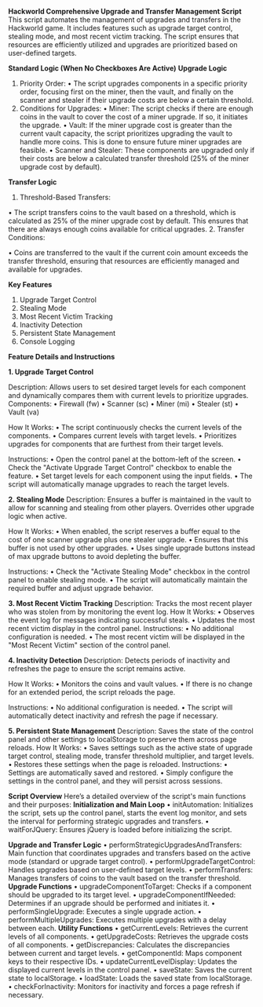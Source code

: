 **Hackworld Comprehensive Upgrade and Transfer Management Script**
This script automates the management of upgrades and transfers in the Hackworld game. It includes features such as upgrade target control, stealing mode, and most recent victim tracking. The script ensures that resources are efficiently utilized and upgrades are prioritized based on user-defined targets.

**Standard Logic (When No Checkboxes Are Active)**
**Upgrade Logic**
1.	Priority Order:
•	The script upgrades components in a specific priority order, focusing first on the miner, then the vault, and finally on the scanner and stealer if their upgrade costs are below a certain threshold.
2.	Conditions for Upgrades:
•	Miner: The script checks if there are enough coins in the vault to cover the cost of a miner upgrade. If so, it initiates the upgrade.
•	Vault: If the miner upgrade cost is greater than the current vault capacity, the script prioritizes upgrading the vault to handle more coins. This is done to ensure future miner upgrades are feasible.
•	Scanner and Stealer: These components are upgraded only if their costs are below a calculated transfer threshold (25% of the miner upgrade cost by default).

**Transfer Logic**
1.	Threshold-Based Transfers:

•	The script transfers coins to the vault based on a threshold, which is calculated as 25% of the miner upgrade cost by default. This ensures that there are always enough coins available for critical upgrades.
2.	Transfer Conditions:

•	Coins are transferred to the vault if the current coin amount exceeds the transfer threshold, ensuring that resources are efficiently managed and available for upgrades.


**Key Features**
1.	Upgrade Target Control
2.	Stealing Mode
3.	Most Recent Victim Tracking
4.	Inactivity Detection
5.	Persistent State Management
6.	Console Logging

**Feature Details and Instructions**

**1. Upgrade Target Control**

Description: Allows users to set desired target levels for each component and dynamically compares them with current levels to prioritize upgrades.
Components:
•	Firewall (fw)
•	Scanner (sc)
•	Miner (mi)
•	Stealer (st)
•	Vault (va)

How It Works:
•	The script continuously checks the current levels of the components.
•	Compares current levels with target levels.
•	Prioritizes upgrades for components that are furthest from their target levels.

Instructions:
•	Open the control panel at the bottom-left of the screen.
•	Check the "Activate Upgrade Target Control" checkbox to enable the feature.
•	Set target levels for each component using the input fields.
•	The script will automatically manage upgrades to reach the target levels.

**2. Stealing Mode**
Description: Ensures a buffer is maintained in the vault to allow for scanning and stealing from other players. Overrides other upgrade logic when active.

How It Works:
•	When enabled, the script reserves a buffer equal to the cost of one scanner upgrade plus one stealer upgrade.
•	Ensures that this buffer is not used by other upgrades.
•	Uses single upgrade buttons instead of max upgrade buttons to avoid depleting the buffer.

Instructions:
•	Check the "Activate Stealing Mode" checkbox in the control panel to enable stealing mode.
•	The script will automatically maintain the required buffer and adjust upgrade behavior.

**3. Most Recent Victim Tracking**
Description: Tracks the most recent player who was stolen from by monitoring the event log.
How It Works:
•	Observes the event log for messages indicating successful steals.
•	Updates the most recent victim display in the control panel.
Instructions:
•	No additional configuration is needed.
•	The most recent victim will be displayed in the "Most Recent Victim" section of the control panel.

**4. Inactivity Detection**
Description: Detects periods of inactivity and refreshes the page to ensure the script remains active.

How It Works:
•	Monitors the coins and vault values.
•	If there is no change for an extended period, the script reloads the page.

Instructions:
•	No additional configuration is needed.
•	The script will automatically detect inactivity and refresh the page if necessary.

**5. Persistent State Management**
Description: Saves the state of the control panel and other settings to localStorage to preserve them across page reloads.
How It Works:
•	Saves settings such as the active state of upgrade target control, stealing mode, transfer threshold multiplier, and target levels.
•	Restores these settings when the page is reloaded.
Instructions:
•	Settings are automatically saved and restored.
•	Simply configure the settings in the control panel, and they will persist across sessions.

**Script Overview**
Here’s a detailed overview of the script's main functions and their purposes:
**Initialization and Main Loop**
•	initAutomation: Initializes the script, sets up the control panel, starts the event log monitor, and sets the interval for performing strategic upgrades and transfers.
•	waitForJQuery: Ensures jQuery is loaded before initializing the script.

**Upgrade and Transfer Logic**
•	performStrategicUpgradesAndTransfers: Main function that coordinates upgrades and transfers based on the active mode (standard or upgrade target control).
•	performUpgradeTargetControl: Handles upgrades based on user-defined target levels.
•	performTransfers: Manages transfers of coins to the vault based on the transfer threshold.
**Upgrade Functions**
•	upgradeComponentToTarget: Checks if a component should be upgraded to its target level.
•	upgradeComponentIfNeeded: Determines if an upgrade should be performed and initiates it.
•	performSingleUpgrade: Executes a single upgrade action.
•	performMultipleUpgrades: Executes multiple upgrades with a delay between each.
**Utility Functions**
•	getCurrentLevels: Retrieves the current levels of all components.
•	getUpgradeCosts: Retrieves the upgrade costs of all components.
•	getDiscrepancies: Calculates the discrepancies between current and target levels.
•	getComponentId: Maps component keys to their respective IDs.
•	updateCurrentLevelDisplay: Updates the displayed current levels in the control panel.
•	saveState: Saves the current state to localStorage.
•	loadState: Loads the saved state from localStorage.
•	checkForInactivity: Monitors for inactivity and forces a page refresh if necessary.

